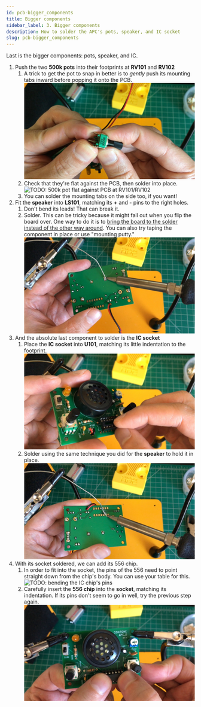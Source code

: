 ```yaml
---
id: pcb-bigger_components
title: Bigger components
sidebar_label: 3. Bigger components
description: How to solder the APC's pots, speaker, and IC socket
slug: pcb-bigger_components
---
```


Last is the bigger components: pots, speaker, and IC.

1. Push the two **500k pots** into their footprints at **RV101** and **RV102**
   1. A trick to get the pot to snap in better is to _gently_ push its mounting tabs inward before popping it onto the PCB.
      ![Bending the potentiometer tabs](/img/assembly/pot-tabs.jpg)
   2. Check that they're flat against the PCB, then solder into place.
      ![TODO: 500k pot flat against PCB at RV101/RV102](https://dummyimage.com/1920x1080/000/fff)
   3. You can solder the mounting tabs on the side too, if you want!
2. Fit the **speaker** into **LS101**, matching its **+** and **-** pins to the right holes.
   1. Don't bend its leads! That can break it.
   2. Solder. This can be tricky because it might fall out when you flip the board over. One way to do it is to [bring the board to the solder instead of the other way around](https://www.instagram.com/p/BdvbqTtloH5/). You can also try taping the component in place or use "mounting putty."
      ![Soldering the APC speaker at LS101](/img/assembly/speaker-solder.jpg)
      <!-- TODO: merge w/ switch advice -->
3. And the absolute last component to solder is the **IC socket**
   1. Place the **IC socket** into **U101**, matching its little indentation to the footprint.
      ![Placing the IC socket at U101](/img/assembly/socket-placement.jpg)
   2. Solder using the same technique you did for the **speaker** to hold it in place.
      ![Soldering the socket](/img/assembly/socket-solder.jpg)
4. With its socket soldered, we can add its 556 chip.
   1. In order to fit into the socket, the pins of the 556 need to point straight down from the chip's body. You can use your table for this.
      ![TODO: bending the IC chip's pins](https://dummyimage.com/1920x1080/000/fff)
   2. Carefully insert the **556 chip** into the **socket**, matching its indentation. If its pins don't seem to go in well, try the previous step again.
      ![Insert 556 chip into socket](/img/assembly/chip-insert.jpg)

<!-- TODO: consider breaking out test from the rest of the steps -->
